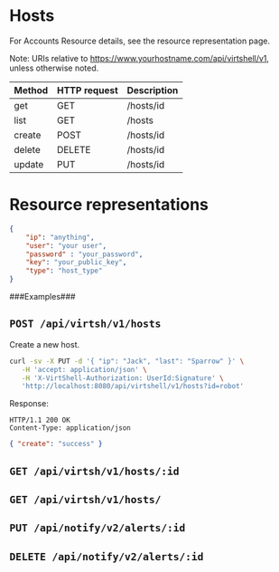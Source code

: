 Hosts
=====
For Accounts Resource details, see the resource representation page.

Note:
URIs relative to https://www.yourhostname.com/api/virtshell/v1, unless otherwise noted.

| Method | HTTP request | Description |
| --- | --- | ---- |
| get | GET | /hosts/id | Gets one host by ID. |
| list | GET | /hosts | Retrieves the list of hosts. |
| create | POST | /hosts/id | Inserts a new host configuration. | 
| delete | DELETE | /hosts/id | Deletes an existing host. |
| update | PUT | /hosts/id | Updates an existing host. |

Resource representations
========================
```json
{
    "ip": "anything",
    "user": "your user",
    "password" : "your_password",
    "key": "your_public_key",
    "type": "host_type"
}
```

###Examples###

`POST /api/virtsh/v1/hosts`
--------------------------------------------

Create a new host.

```sh
curl -sv -X PUT -d '{ "ip": "Jack", "last": "Sparrow" }' \
   -H 'accept: application/json' \
   -H 'X-VirtShell-Authorization: UserId:Signature' \
   'http://localhost:8080/api/virtshell/v1/hosts?id=robot'
```


Response:
```
HTTP/1.1 200 OK
Content-Type: application/json
```
```json
{ "create": "success" }
```

`GET /api/virtsh/v1/hosts/:id`
----------------------------------------------

`GET /api/virtsh/v1/hosts/`
----------------------------------------------

`PUT /api/notify/v2/alerts/:id`
----------------------------------------------

`DELETE /api/notify/v2/alerts/:id`
----------------------------------------------